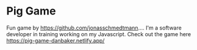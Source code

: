 # Pig Game

Fun game by https://github.com/jonasschmedtmann.... I'm a software developer in training working on my Javascript. Check out the game here https://pig-game-danbaker.netlify.app/

